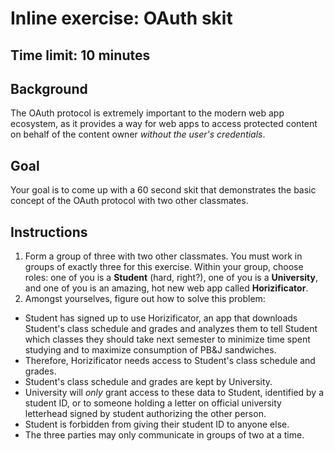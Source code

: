 # Inline exercise: OAuth skit
## Time limit: 10 minutes

## Background

The OAuth protocol is extremely important to the modern web app ecosystem, as it
provides a way for web apps to access protected content on behalf of the content
owner _without the user's credentials_.

## Goal

Your goal is to come up with a 60 second skit that demonstrates the basic
concept of the OAuth protocol with two other classmates.

## Instructions

1. Form a group of three with two other classmates. You must work in groups of
   exactly three for this exercise. Within your group, choose roles: one of you
   is a **Student** (hard, right?), one of you is a **University**, and one of
   you is an amazing, hot new web app called **Horizificator**.
1. Amongst yourselves, figure out how to solve this problem:
 - Student has signed up to use Horizificator, an app that downloads Student's
   class schedule and grades and analyzes them to tell Student which classes
   they should take next semester to minimize time spent studying and to
   maximize consumption of PB&J sandwiches.
 - Therefore, Horizificator needs access to Student's class schedule and grades.
 - Student's class schedule and grades are kept by University.
 - University will _only_ grant access to these data to Student, identified by a
   student ID, or to someone holding a letter on official university letterhead
   signed by student authorizing the other person.
 - Student is forbidden from giving their student ID to anyone else.
 - The three parties may only communicate in groups of two at a time.
